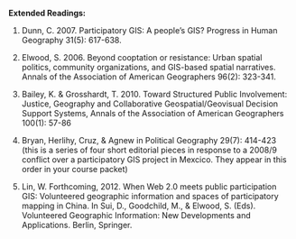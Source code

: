 **Extended Readings:**

1. Dunn, C. 2007. Participatory GIS: A people’s GIS? Progress in Human Geography 31(5): 617-638.

2. Elwood, S. 2006. Beyond cooptation or resistance: Urban spatial politics, community organizations, and GIS-based spatial narratives. Annals of the Association of American Geographers 96(2): 323-341.

3. Bailey, K. &amp; Grosshardt, T. 2010. Toward Structured Public Involvement: Justice, Geography and Collaborative Geospatial/Geovisual Decision Support Systems, Annals of the Association of American Geographers 100(1): 57-86

4. Bryan, Herlihy, Cruz, &amp; Agnew in Political Geography 29(7): 414-423 (this is a series of four short editorial pieces in response to a 2008/9 conflict over a participatory GIS project in Mexcico. They appear in this order in your course packet)

5. Lin, W. Forthcoming, 2012. When Web 2.0 meets public participation GIS: Volunteered geographic information and spaces of participatory mapping in China. In Sui, D., Goodchild, M., &amp; Elwood, S. (Eds). Volunteered Geographic Information: New Developments and Applications. Berlin, Springer.